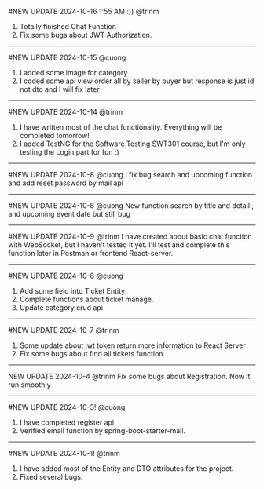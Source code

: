 #NEW UPDATE 2024-10-16 1:55 AM :)) @trinm
1. Totally finished Chat Function
2. Fix some bugs about JWT Authorization.
_______________________________________________________________________________
#NEW UPDATE 2024-10-15 @cuong
1. I added some image for category
2. I coded some api view order all by seller by buyer but response is just id not dto and I will fix later
____________________________________________________________________________
#NEW UPDATE 2024-10-14 @trinm
1. I have written most of the chat functionality. Everything will be completed tomorrow!
2. I added TestNG for the Software Testing SWT301 course, but I'm only testing the Login part for fun :)
___________________________________________________________________________
#NEW UPDATE 2024-10-8 @cuong
I fix bug search and upcoming function and add reset password by mail api
____________________________________________________________________________
#NEW UPDATE 2024-10-8 @cuong
New function search by title and detail , and upcoming event date but still bug
______________________________________________________________________________
#NEW UPDATE 2024-10-9 @trinm
I have created about basic chat function with WebSocket, but I haven't tested it yet.
I'll test and complete this function later in Postman or frontend React-server.
_______________________________________________________________________________
#NEW UPDATE 2024-10-8 @cuong
1. Add some field into Ticket Entity
2. Complete functions about ticket manage.
3. Update category crud api
---------------------------------------------------------------------
#NEW UPDATE 2024-10-7 @trinm
1. Some update about jwt token return more information to React Server
2. Fix some bugs about find all tickets function.
----------------------------------------------------------------------
NEW UPDATE 2024-10-4 @trinm
Fix some bugs about Registration. Now it run smoothly

----------------------------------------------------------------------
#NEW UPDATE 2024-10-3! @cuong
1. I have completed register api
2. Verified email function by spring-boot-starter-mail.
--------------------------------------------------------------------
#NEW UPDATE 2024-10-1! @trinm
1. I have added most of the Entity and DTO attributes for the project.
2. Fixed several bugs.
